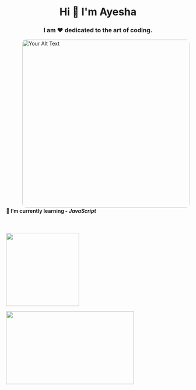 <h1 align="center">Hi 👋 I'm Ayesha</h1>
<h3 align="center">I am ❤️ dedicated to the art of coding.</h3>

<img align="right" style="margin-left: 200px; border-radius: 10px;" alt="Your Alt Text" width="460" height="460px" src="https://user-images.githubusercontent.com/59734313/157189039-c09b3e38-9f42-42c0-ab54-14f1574190a7.gif">

#### 🚀 I’m currently learning - *JavaScript*

<p align="left">
<!-- Add your social media links here -->
</p>

<p align="left">
  <img src="https://i.ytimg.com/vi/xV7S8BhIeBo/mqdefault.jpg" alt="" style="height: 200px;margin-top:33px">
</p>

<p align="left">
  <img src="https://user-images.githubusercontent.com/35374649/88078293-eb84b880-cb99-11ea-9429-bbc39fd16808.PNG" alt="" style="height: 200px;width:350px">
</p>
